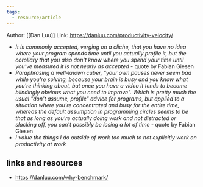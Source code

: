 ```yaml
---
tags:
  - resource/article
---
```


Author: [[Dan Luu]]
Link: https://danluu.com/productivity-velocity/

- *It is commonly accepted, verging on a cliche, that you have no idea where your program spends time until you actually profile it, but the corollary that you also don't know where _you_ spend your time until you've measured it is not nearly as accepted* - quote by Fabian Giesen
- *Paraphrasing a well-known cuber, "your own pauses never seem bad while you're solving, because your brain is busy and you know what you're thinking about, but once you have a video it tends to become blindingly obvious what you need to improve". Which is pretty much the usual "don't assume, profile" advice for programs, but applied to a situation where you're concentrated and busy for the entire time, whereas the default assumption in programming circles seems to be that as long as you're actually doing work and not distracted or slacking off, you can't possibly be losing a lot of time* - quote by Fabian Giesen
- *I value the things I do outside of work too much to not explicitly work on productivity at work*


## links and resources

- https://danluu.com/why-benchmark/